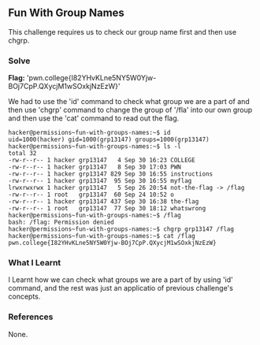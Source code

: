 ## Fun With Group Names
This challenge requires us to check our group name first and then use chgrp.

### Solve
**Flag:** 'pwn.college{I82YHvKLne5NY5W0Yjw-BOj7CpP.QXycjM1wSOxkjNzEzW}'

We had to use the 'id' command to check what group we are a part of and then use 'chgrp' command to change the group of '/fla' into our own group and then use the 'cat' 
command to read out the flag.

```
hacker@permissions~fun-with-groups-names:~$ id
uid=1000(hacker) gid=1000(grp13147) groups=1000(grp13147)
hacker@permissions~fun-with-groups-names:~$ ls -l
total 32
-rw-r--r-- 1 hacker grp13147   4 Sep 30 16:23 COLLEGE
-rw-r--r-- 1 hacker grp13147   8 Sep 30 17:03 PWN
-rw-r--r-- 1 hacker grp13147 829 Sep 30 16:55 instructions
-rw-r--r-- 1 hacker grp13147  95 Sep 30 16:55 myflag
lrwxrwxrwx 1 hacker grp13147   5 Sep 26 20:54 not-the-flag -> /flag
-rw-r--r-- 1 root   grp13147  60 Sep 24 10:52 o
-rw-r--r-- 1 hacker grp13147 437 Sep 30 16:38 the-flag
-rw-r--r-- 1 root   grp13147  77 Sep 30 18:12 whatswrong
hacker@permissions~fun-with-groups-names:~$ /flag
bash: /flag: Permission denied
hacker@permissions~fun-with-groups-names:~$ chgrp grp13147 /flag
hacker@permissions~fun-with-groups-names:~$ cat /flag
pwn.college{I82YHvKLne5NY5W0Yjw-BOj7CpP.QXycjM1wSOxkjNzEzW}
```

### What I Learnt
I Learnt how we can check what groups we are a part of by using 'id' command, and the rest was just an applicatio of previous challenge's concepts.
### References 
None. 
